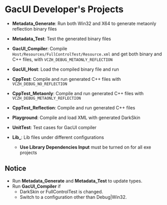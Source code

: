 ﻿# GacUI Developer's Projects

- **Metadata_Generate**: Run both Win32 and X64 to generate metaonly reflection binary files
- **Metadata_Test**: Test the generated binary files
- **GacUI_Compiler**: Compile `Host/Resources/FullControlTest/Resource.xml` and get both binary and C++ files, with `VCZH_DEBUG_METAONLY_REFLECTION`
- **GacUI_Host**: Load the compiled binary file and run
- **CppTest**: Compile and run generated C++ files with `VCZH_DEBUG_NO_REFLECTION`
- **CppTest_Metaonly**: Compile and run generated C++ files with `VCZH_DEBUG_METAONLY_REFLECTION`
- **CppTest_Reflection**: Compile and run generated C++ files
- **Playground**: Compile and load XML with generated DarkSkin
- **UnitTest**: Test cases for GacUI compiler

- **Lib_**: Lib files under different configurations
  - **Use Library Dependencies Input** must be turned on for all exe projects

## Notice

- Run **Metadata_Generate** and **Metadata_Test** to update types.
- Run **GacUI_Compiler** if
  - DarkSkin or FullControlTest is changed.
  - Switch to a configuration other than Debug|Win32.

